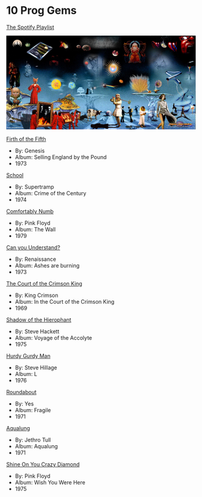 # 10 Prog Gems

[The Spotify Playlist](https://open.spotify.com/playlist/3Bt7uarJOr161i0p8J5R1U?si=1d0c4753438a4ab2)


![Prog collage](5741792-2.jpg)

[Firth of the Fifth](https://open.spotify.com/track/5OBptQtIlGOG94la7qil6c?si=EKDZIOCRTZOJwravcNnqdw)
- By: Genesis 
- Album: Selling England by the Pound
- 1973

[School](https://open.spotify.com/track/6fnachl7fIn5dqIjakfJ57?si=jzMjYQfuRJumnWIhOKwDVA)
- By: Supertramp
- Album: Crime of the Century
- 1974

[Comfortably Numb](https://open.spotify.com/track/7Fg4jpwpkdkGCvq1rrXnvx?si=vYlILdb9TqigeMhpFv5cVg)
- By: Pink Floyd
- Album: The Wall
- 1979
  
[Can you Understand?](https://open.spotify.com/track/1RW9rSF4Zd2DLiBFBZrcDl?si=B_qB7aRuToaSx_O1RniWSg)
- By: Renaissance
- Album: Ashes are burning
- 1973

[The Court of the Crimson King](https://open.spotify.com/track/05xYoVj6QuFk0U7PVl5Tf2?si=81AvVtyrSBmbtQp1Q-63Hw)
- By: King Crimson
- Album: In the Court of the Crimson King
- 1969

[Shadow of the Hierophant](https://open.spotify.com/track/0lDHIDvwldrBLw0eOzo1Yh?si=P2PgOL96TRaPGrHjNv-INw)
- By: Steve Hackett
- Album: Voyage of the Accolyte
- 1975
  
[Hurdy Gurdy Man](https://open.spotify.com/track/7gtxUHQiS20UVNbJu0x0HH?si=2JllZ7TIQn2i6jcZTSw5-Q)
- By: Steve Hillage
- Album: L
- 1976
  
[Roundabout](https://open.spotify.com/track/0YveezON7jpiaHA8fnUHxN?si=FZBfxYOMTyyUw0Sx2qd8WA)
- By: Yes
- Album: Fragile
- 1971
  
[Aqualung](https://open.spotify.com/track/5UuikgHTxSRFRnC0zXx10i?si=RpJyMruSQMO76UakU9svnw)
- By: Jethro Tull
- Album: Aqualung
- 1971

[Shine On You Crazy Diamond](https://open.spotify.com/track/32dnKMni3I3gwUbWp4mi45?si=Z9N99a3jQVma6d2DHjLW6g)
- By: Pink Floyd
- Album: Wish You Were Here
- 1975
